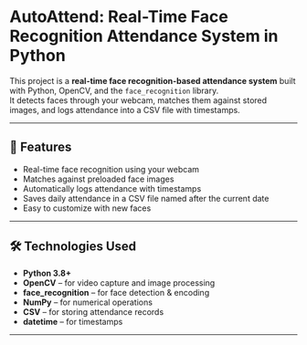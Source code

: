 # AutoAttend: Real-Time Face Recognition Attendance System in Python

This project is a **real-time face recognition-based attendance system** built with Python, OpenCV, and the `face_recognition` library.  
It detects faces through your webcam, matches them against stored images, and logs attendance into a CSV file with timestamps.

---

## 📌 Features
- Real-time face recognition using your webcam
- Matches against preloaded face images
- Automatically logs attendance with timestamps
- Saves daily attendance in a CSV file named after the current date
- Easy to customize with new faces

---

## 🛠️ Technologies Used
- **Python 3.8+**
- **OpenCV** – for video capture and image processing
- **face_recognition** – for face detection & encoding
- **NumPy** – for numerical operations
- **CSV** – for storing attendance records
- **datetime** – for timestamps

---
